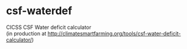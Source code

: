 # csf-waterdef
CICSS CSF Water deficit calculator\
(in production at http://climatesmartfarming.org/tools/csf-water-deficit-calculator/)
